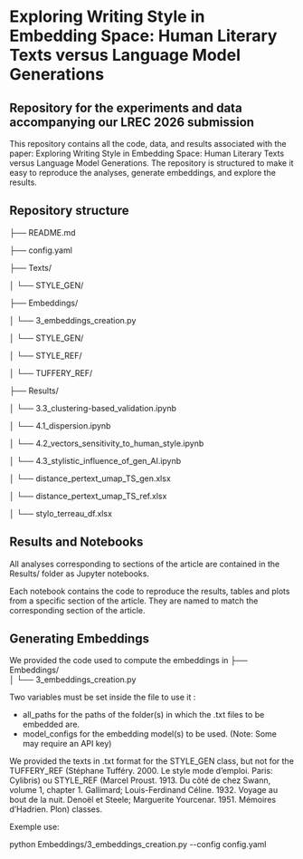 # Exploring Writing Style in Embedding Space: Human Literary Texts versus Language Model Generations

## Repository for the experiments and data accompanying our LREC 2026 submission

This repository contains all the code, data, and results associated with the paper: Exploring Writing Style in Embedding Space: Human Literary Texts versus Language Model Generations. The repository is structured to make it easy to reproduce the analyses, generate embeddings, and explore the results.

## Repository structure

├── README.md  

├── config.yaml         

├── Texts/     

│   └── STYLE_GEN/     

├── Embeddings/        

│   └── 3_embeddings_creation.py  

│   └── STYLE_GEN/

│   └── STYLE_REF/

│   └── TUFFERY_REF/

├── Results/                   

│   └── 3.3_clustering-based_validation.ipynb

│   └── 4.1_dispersion.ipynb

│   └── 4.2_vectors_sensitivity_to_human_style.ipynb

│   └── 4.3_stylistic_influence_of_gen_AI.ipynb

│   └── distance_pertext_umap_TS_gen.xlsx

│   └── distance_pertext_umap_TS_ref.xlsx

│   └── stylo_terreau_df.xlsx


## Results and Notebooks

All analyses corresponding to sections of the article are contained in the Results/ folder as Jupyter notebooks.

Each notebook contains the code to reproduce the results, tables and plots from a specific section of the article. They are named to match the corresponding section of the article.

## Generating Embeddings

We provided the code used to compute the embeddings in 
├── Embeddings/                
│   └── 3_embeddings_creation.py  

Two variables must be set inside the file to use it : 
- all_paths for the paths of the folder(s) in which the .txt files to be embedded are.
- model_configs for the embedding model(s) to be used. (Note: Some may require an API key)

We provided the texts in .txt format for the STYLE_GEN class, but not for the TUFFERY_REF (Stéphane Tufféry. 2000. Le style mode d’emploi. Paris: Cylibris) ou STYLE_REF (Marcel Proust. 1913. Du côté de chez Swann,
volume 1, chapter 1. Gallimard; Louis-Ferdinand Céline. 1932. Voyage au bout de
la nuit. Denoël et Steele; Marguerite Yourcenar. 1951. Mémoires d’Hadrien.
Plon) classes.


Exemple use: 

python Embeddings/3_embeddings_creation.py --config config.yaml

